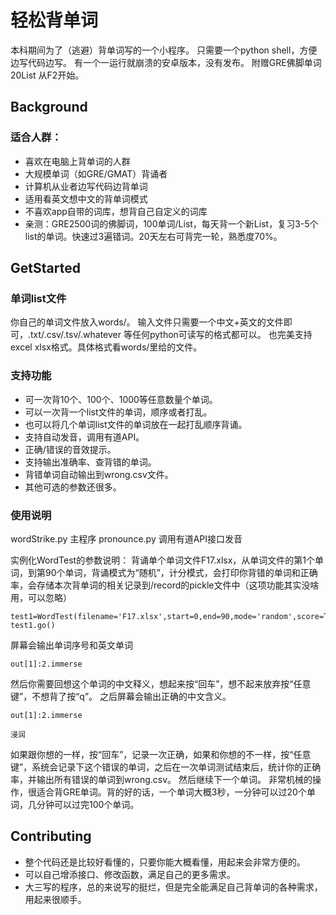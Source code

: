 # 轻松背单词
本科期间为了（逃避）背单词写的一个小程序。
只需要一个python shell，方便边写代码边写。
有一个一运行就崩溃的安卓版本，没有发布。
附赠GRE佛脚单词 20List 从F2开始。

## Background
### 适合人群：
* 喜欢在电脑上背单词的人群
* 大规模单词（如GRE/GMAT）背诵者
* 计算机从业者边写代码边背单词
* 适用看英文想中文的背单词模式
* 不喜欢app自带的词库，想背自己自定义的词库
* 亲测：GRE2500词的佛脚词，100单词/List，每天背一个新List，复习3-5个list的单词。快速过3遍错词。20天左右可背完一轮，熟悉度70%。

## GetStarted
### 单词list文件
你自己的单词文件放入words/。
输入文件只需要一个中文+英文的文件即可，.txt/.csv/.tsv/.whatever 等任何python可读写的格式都可以。
也完美支持excel xlsx格式。具体格式看words/里给的文件。


### 支持功能
* 可一次背10个、100个、1000等任意数量个单词。
* 可以一次背一个list文件的单词，顺序或者打乱。
* 也可以将几个单词list文件的单词放在一起打乱顺序背诵。
* 支持自动发音，调用有道API。
* 正确/错误的音效提示。
* 支持输出准确率、查背错的单词。
* 背错单词自动输出到wrong.csv文件。
* 其他可选的参数还很多。

### 使用说明
wordStrike.py 主程序
pronounce.py 调用有道API接口发音

实例化WordTest的参数说明：
背诵单个单词文件F17.xlsx，从单词文件的第1个单词，到第90个单词，背诵模式为“随机”，计分模式，会打印你背错的单词和正确率，会存储本次背单词的相关记录到/record的pickle文件中（这项功能其实没啥用，可以忽略）
```
test1=WordTest(filename='F17.xlsx',start=0,end=90,mode='random',score=True,save=1)
test1.go()
```
屏幕会输出单词序号和英文单词
```
out[1]:2.immerse
```
然后你需要回想这个单词的中文释义，想起来按“回车”，想不起来放弃按“任意键”，不想背了按“q”。
之后屏幕会输出正确的中文含义。

```
out[1]:2.immerse

浸润
```
如果跟你想的一样，按“回车”，记录一次正确，如果和你想的不一样，按“任意键”，系统会记录下这个错误的单词，之后在一次单词测试结束后，统计你的正确率，并输出所有错误的单词到wrong.csv。
然后继续下一个单词。
非常机械的操作，很适合背GRE单词。背的好的话，一个单词大概3秒，一分钟可以过20个单词，几分钟可以过完100个单词。

## Contributing
* 整个代码还是比较好看懂的，只要你能大概看懂，用起来会非常方便的。
* 可以自己增添接口、修改函数，满足自己的更多需求。
* 大三写的程序，总的来说写的挺烂，但是完全能满足自己背单词的各种需求，用起来很顺手。
